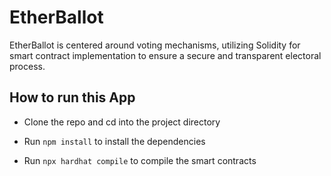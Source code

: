 # EtherBallot

EtherBallot is centered around voting mechanisms, utilizing Solidity for smart contract implementation to ensure a secure and transparent electoral process.

## How to run this App

- Clone the repo and cd into the project directory

- Run `npm install` to install the dependencies

- Run `npx hardhat compile` to compile the smart contracts